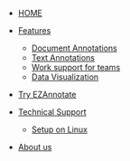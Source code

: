 * [HOME](/)

<!--* [Features](how-it-works/index)-->

* [Features]()
  * [Document Annotations](how-it-works/tasks)
  * [Text Annotations](how-it-works/txt-annotation)
  * [Work support for teams](how-it-works/multi-user-support)
  * [Data Visualization](how-it-works/data-vis)
  <!-- * [Architecture](how-it-works/architecture) -->

* [Try EZAnnotate](https://ezannotate.ai4bharat.org)

<!-- * [Technical Details](code/index)
  * [Developing](code/developing)
  * [Building on Linux](Building_on_Linux)
  * [Hosting](code/hosting) -->
  

* [Technical Support]()
  * [Setup on Linux](Building_on_Linux)

* [About us](about)
